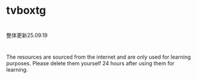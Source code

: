 # tvboxtg
#
整体更新25.09.19
# 
The resources are sourced from the internet and are only used for learning purposes. Please delete them yourself 24 hours after using them for learning.